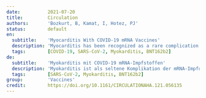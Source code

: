 ```yaml
---
date:          2021-07-20
title:         Circulation
authors:       'Bozkurt, B, Kamat, I, Hotez, PJ'
status:        default
en:
  subtitle:    'Myocarditis With COVID-19 mRNA Vaccines'
  description: 'Myocarditis has been recognized as a rare complication of coronavirus disease 2019 (COVID-19) mRNA vaccinations, especially in young adult and adolescent males. According to the US Centers for Disease Control and Prevention, myocarditis/pericarditis rates are ≈12.6 cases per million doses of second-dose mRNA vaccine among individuals 12 to 39 years of age. In reported cases, patients with myocarditis invariably presented with chest pain, usually 2 to 3 days after a second dose of mRNA vaccination, and had elevated cardiac troponin levels. ECG was abnormal with ST elevations in most, and cardiac MRI was suggestive of myocarditis in all tested patients. There was no evidence of acute COVID-19 or other viral infections. In 1 case, a cardiomyopathy gene panel was negative, but autoantibody levels against certain self-antigens and frequency of natural killer cells were increased. Although the mechanisms for development of myocarditis are not clear, molecular mimicry between the spike protein of severe acute respiratory syndrome coronavirus-2 (SARS-CoV-2) and self-antigens, trigger of preexisting dysregulated immune pathways in certain individuals, immune response to mRNA, and activation of immunologic pathways, and dysregulated cytokine expression have been proposed. The reasons for male predominance in myocarditis cases are unknown, but possible explanations relate to sex hormone differences in immune response and myocarditis, and also underdiagnosis of cardiac disease in women. Almost all patients had resolution of symptoms and signs and improvement in diagnostic markers and imaging with or without treatment. Despite rare cases of myocarditis, the benefit-risk assessment for COVID-19 vaccination shows a favorable balance for all age and sex groups; therefore, COVID-19 vaccination is recommended for everyone ≥12 years of age.'
  tags:        [COVID-19, SARS-CoV-2, Myokarditis, BNT162b2]
de:
  subtitle:    'Myokarditis mit COVID-19 mRNA-Impfstoffen'
  description: 'Myokarditis ist als seltene Komplikation der mRNA-Impfung gegen die Coronavirus-Krankheit 2019 (COVID-19) bekannt, insbesondere bei jungen Erwachsenen und männlichen Jugendlichen. Nach Angaben der US-amerikanischen Centers for Disease Control and Prevention liegt die Myokarditis-/Perikarditis-Rate bei 12- bis 39-Jährigen bei ≈12,6 Fällen pro einer Million Dosen des mRNA-Zweitimpfstoffs. In den gemeldeten Fällen traten bei Patienten mit Myokarditis ausnahmslos Schmerzen in der Brust auf, in der Regel 2 bis 3 Tage nach einer zweiten Dosis der mRNA-Impfung, und sie hatten erhöhte kardiale Troponinwerte. Das EKG war in den meisten Fällen abnormal mit ST-Hebungen, und die kardiale MRT deutete bei allen untersuchten Patienten auf eine Myokarditis hin. Es gab keine Hinweise auf eine akute COVID-19-Infektion oder andere Virusinfektionen. In einem Fall war ein Kardiomyopathie-Gen-Panel negativ, aber die Autoantikörperspiegel gegen bestimmte Selbstantigene und die Häufigkeit der natürlichen Killerzellen waren erhöht. Obwohl die Mechanismen für die Entwicklung der Myokarditis nicht klar sind, wurden eine molekulare Mimikry zwischen dem Spike-Protein des schweren akuten respiratorischen Syndroms Coronavirus-2 (SARS-CoV-2) und Selbstantigenen, die Auslösung bereits bestehender dysregulierter Immunwege bei bestimmten Personen, eine Immunantwort auf mRNA und die Aktivierung immunologischer Wege sowie eine dysregulierte Zytokinexpression vorgeschlagen. Die Gründe für das Überwiegen männlicher Myokarditisfälle sind nicht bekannt, aber mögliche Erklärungen beziehen sich auf geschlechtshormonelle Unterschiede bei der Immunantwort und Myokarditis sowie auf die Unterdiagnose von Herzerkrankungen bei Frauen. Bei fast allen Patienten klangen die Symptome und Anzeichen ab und die diagnostischen Marker und die Bildgebung verbesserten sich mit oder ohne Behandlung. Trotz seltener Fälle von Myokarditis zeigt die Nutzen-Risiko-Bewertung für die COVID-19-Impfung ein günstiges Verhältnis für alle Alters- und Geschlechtsgruppen; daher wird die COVID-19-Impfung für alle Personen im Alter von ≥12 Jahren empfohlen.' 
  tags:        [SARS-CoV-2, Myokarditis, BNT162b2]
group:         'Vaccines'
credit:        https://doi.org/10.1161/CIRCULATIONAHA.121.056135
---
```

